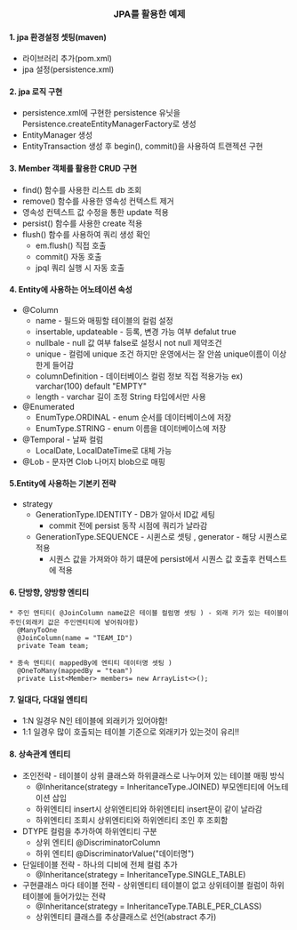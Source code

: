 <h3 align="center">JPA를 활용한 예제</h3>

#### 1. jpa 환경설정 셋팅(maven)
 * 라이브러리 추가(pom.xml)
 * jpa 설정(persistence.xml)

#### 2. jpa 로직 구현
 * persistence.xml에 구현한 persistence 유닛을 Persistence.createEntityManagerFactory로 생성 
 * EntityManager 생성
 * EntityTransaction 생성 후 begin(), commit()을 사용하여 트랜젝션 구현
 
#### 3. Member 객체를 활용한 CRUD 구현
  * find() 함수를 사용한 리스트 db 조회
  * remove() 함수를 사용한 영속성 컨텍스트 제거
  * 영속성 컨텍스트 값 수정을 통한 update 적용
  * persist() 함수를 사용한 create 적용
  * flush() 함수를 사용하여 쿼리 생성 확인
    * em.flush() 직접 호출 
    * commit() 자동 호출
    * jpql 쿼리 실행 시 자동 호출

#### 4. Entity에 사용하는 어노테이션 속성
   * @Column
     * name - 필드와 매핑할 테이블의 컬럼 설정
     * insertable, updateable - 등록, 변경 가능 여부 defalut true
     * nullbale - null 값 여부 false로 설정시 not null 제약조건
     * unique - 컬럼에 unique 조건 하지만 운영에서는 잘 안씀 unique이름이 이상한게 들어감
     * columnDefinition - 데이터베이스 컬럼 정보 직접 적용가능 ex) varchar(100) default "EMPTY"
     * length - varchar 길이 조정 String 타입에서만 사용
   * @Enumerated
     * EnumType.ORDINAL - enum 순서를 데이터베이스에 저장
     * EnumType.STRING - enum 이름을 데이터베이스에 저장
   * @Temporal - 날짜 컬럼
     * LocalDate, LocalDateTime로 대체 가능
   * @Lob - 문자면 Clob 나머지 blob으로 매핑

#### 5.Entity에 사용하는 기본키 전략
   * strategy
     * GenerationType.IDENTITY - DB가 알아서 ID값 세팅
       * commit 전에 persist 동작 시점에 쿼리가 날라감
     * GenerationType.SEQUENCE - 시퀸스로 셋팅 , generator - 해당 시퀀스로 적용
       * 시퀀스 값을 가져와야 하기 떄문에 persist에서 시퀀스 값 호출후 컨텍스트에 적용

#### 6. 단방향, 양방향 엔티티
    * 주인 엔티티( @JoinColumn name값은 테이블 컬럼명 셋팅 ) - 외래 키가 있는 테이블이 주인(외래키 값은 주인엔티티에 넣어줘야함)
      @ManyToOne
      @JoinColumn(name = "TEAM_ID")
      private Team team;

    * 종속 엔티티( mappedBy에 엔티티 데이터명 셋팅 )
      @OneToMany(mappedBy = "team")
      private List<Member> members= new ArrayList<>();

#### 7. 일대다, 다대일 엔티티
   * 1:N 일경우 N인 테이블에 외래키가 있어야함!
   * 1:1 일경우 많이 호출되는 테이블 기준으로 외래키가 있는것이 유리!!

#### 8. 상속관계 엔티티
   * 조인전략 - 테이블이 상위 클래스와 하위클래스로 나누어져 있는 테이블 매핑 방식
      * @Inheritance(strategy = InheritanceType.JOINED) 부모엔티티에 어노테이션 삽입
      * 하위엔티티 insert시 상위엔티티와 하위엔티티 insert문이 같이 날라감
      * 하위엔티티 조회시 상위엔티티와 하위엔티티 조인 후 조회함
   * DTYPE 컬럼을 추가하여 하위엔티티 구분 
      * 상위 엔티티 @DiscriminatorColumn 
      * 하위 엔티티 @DiscriminatorValue("데이터명")
   * 단일테이블 전략 - 하나의 디비에 전체 컬럼 추가
      * @Inheritance(strategy = InheritanceType.SINGLE_TABLE)
   * 구현클래스 마다 테이블 전략 - 상위엔티티 테이블이 없고 상위테이블 컬럼이 하위테이블에 들어가있는 전략
      * @Inheritance(strategy = InheritanceType.TABLE_PER_CLASS)
      * 상위엔티티 클래스를 추상클래스로 선언(abstract 추가)
      
      
   
  
     
    

    

